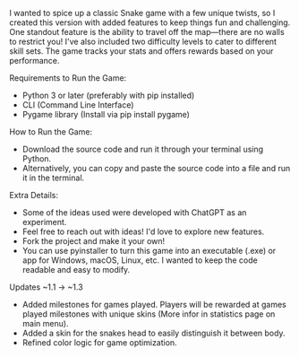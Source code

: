 I wanted to spice up a classic Snake game with a few unique twists, so I created this version with added features to keep things fun and challenging. One standout feature is the ability to travel off the map—there are no walls to restrict you! I've also included two difficulty levels to cater to different skill sets. The game tracks your stats and offers rewards based on your performance.

 Requirements to Run the Game:
- Python 3 or later (preferably with pip installed)
- CLI (Command Line Interface)
- Pygame library (Install via pip install pygame)


 How to Run the Game:
- Download the source code and run it through your terminal using Python.
- Alternatively, you can copy and paste the source code into a file and run it in the terminal.


 Extra Details:
- Some of the ideas used were developed with ChatGPT as an experiment.
- Feel free to reach out with ideas! I'd love to explore new features.
- Fork the project and make it your own!
- You can use pyinstaller to turn this game into an executable (.exe) or app for Windows, macOS, Linux, etc. I wanted to keep the code readable and easy to modify.

 Updates
~1.1 -> ~1.3
- Added milestones for games played. Players will be rewarded at games played milestones with unique skins (More infor in statistics page on main menu).
- Added a skin for the snakes head to easily distinguish it between body.
- Refined color logic for game optimization.
